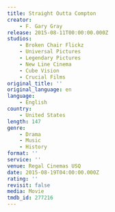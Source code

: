 ```yaml
---
title: Straight Outta Compton
creator:
    - F. Gary Gray
release: 2015-08-11T00:00:00.000Z
studios:
    - Broken Chair Flickz
    - Universal Pictures
    - Legendary Pictures
    - New Line Cinema
    - Cube Vision
    - Crucial Films
original_title: ''
original_language: en
language:
    - English
country:
    - United States
length: 147
genre:
    - Drama
    - Music
    - History
format: ''
service: ''
venue: Regal Cinemas USQ
date: 2015-08-19T04:00:00.000Z
rating: ''
revisit: false
media: Movie
tmdb_id: 277216
---
```



